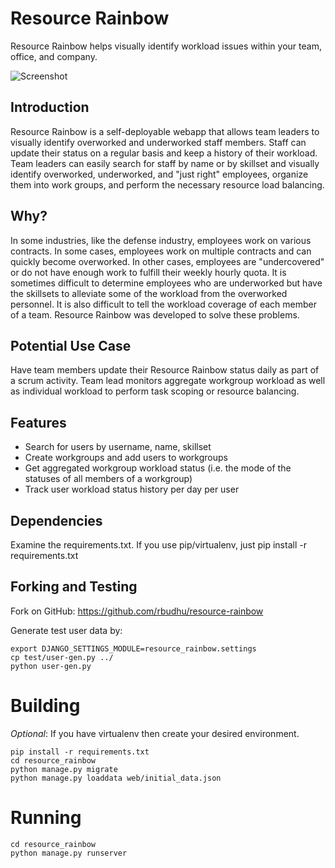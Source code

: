 # Resource Rainbow
Resource Rainbow helps visually identify workload issues within your team, office, and company.

![Screenshot](http://i.imgur.com/fUNTDbp.png)

## Introduction

Resource Rainbow is a self-deployable webapp that allows team leaders to visually identify overworked and underworked staff members.
Staff can update their status on a regular basis and keep a history of their workload.  Team leaders can easily search for staff by name or by skillset
and visually identify overworked, underworked, and "just right" employees, organize them into work groups, and perform the necessary resource load balancing.

## Why?

In some industries, like the defense industry, employees work on various contracts.  In some cases, employees work on multiple
contracts and can quickly become overworked.  In other cases, employees are "undercovered" or do not have enough work to fulfill
their weekly hourly quota.  It is sometimes difficult to determine employees who are underworked but have the skillsets to alleviate
some of the workload from the overworked personnel.  It is also difficult to tell the workload coverage of each member of a team.
Resource Rainbow was developed to solve these problems.

## Potential Use Case

Have team members update their Resource Rainbow status daily as part of a scrum activity.  Team lead monitors aggregate workgroup workload as well as individual workload to perform task scoping or resource balancing.

## Features

* Search for users by username, name, skillset
* Create workgroups and add users to workgroups
* Get aggregated workgroup workload status (i.e. the mode of the statuses of all members of a workgroup)
* Track user workload status history per day per user

## Dependencies

Examine the requirements.txt. If you use pip/virtualenv, just pip install -r requirements.txt


## Forking and Testing

Fork on GitHub: https://github.com/rbudhu/resource-rainbow

Generate test user data by:

    export DJANGO_SETTINGS_MODULE=resource_rainbow.settings
    cp test/user-gen.py ../
    python user-gen.py
    

# Building

*Optional*: If you have virtualenv then create your desired environment.

    pip install -r requirements.txt
    cd resource_rainbow
    python manage.py migrate
    python manage.py loaddata web/initial_data.json


# Running

    cd resource_rainbow
    python manage.py runserver

